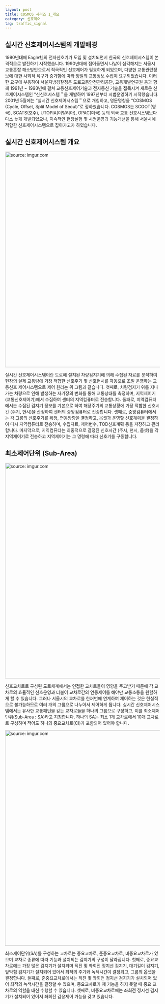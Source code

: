 ```yaml
---
layout: post
title: COSMOS 시리즈 1_개요
category: 신호제어
tag: traffic_signal
---
```


## 실시간 신호제어시스템의 개발배경

1980년대에 Eagle社의 전자신호기가 도입 및 설치되면서 한국의 신호제어시스템이 본격적으로 발전하기 시작했습니다. 1990년대에 접어들면서 나날이 심각해지는 서울시 교통혼잡 해소방안으로서 적극적인 신호제어가 필요하게 되었으며, 다양한 교통관련정보에 대한 사회적 욕구가 증가함에 따라 양질의 교통정보 수집이 요구되었습니다. 이러한 요구에 부응하여 서울지방경찰청은 도로교통안전관리공단, 교통개발연구원 등과 함께 1991년 ~ 1993년에 걸쳐 교통신호제어기술과 전자통신 기술을 접목시켜 새로운 신호제어시스템인 “신신호시스템＂을 개발하여 1997년부터 시범운영하기 시작했습니다. 2001년 5월에는 “실시간 신호제어시스템＂으로 개칭하고, 영문명칭을 “COSMOS (Cycle, Offset, Split Model of Seoul)”로 정하였습니다. COSMOS는 SCOOT(영국), SCATS(호주), UTOPIA(이탈리아), OPAC(미국) 등의 외국 교통 신호시스템보다 다소 늦게 개발되었으나, 지속적인 현장실험 및 시범운영과 기능개선을 통해 서울시에 적합한 신호제어시스템으로 잡아가고자 하였습니다.

## 실시간 신호제어시스템 개요

<a href="https://imgur.com/6U74T6C"><img src="https://imgur.com/6U74T6C.png" width="700px" title="source: imgur.com" /></a>

실시간 신호제어시스템이란 도로에 설치된 차량검지기에 의해 수집된 자료를 분석하여 현장의 실제 교통량에 가장 적합한 신호주기 및 신호현시를 자동으로 조절 운영하는 교통신호 제어시스템으로 제어 원리는 위 그림과 같습니다. 첫째로, 차량검지기 위를 지나가는 차량으로 인해 발생하는 자기장의 변화를 통해 교통상태를 측정하며, 지역제어기 (교통신호제어기)에서 수집하여 센터의 지역컴퓨터로 전송합니다. 둘째로, 지역컴퓨터에서는 수집된 검지기 정보를 기본으로 하여 해당주기의 교통상황에 가장 적합한 신호시간 (주기, 현시)을 산정하여 센터의 중앙컴퓨터로 전송합니다. 셋째로, 중앙컴퓨터에서는 각 그룹의 신호주기를 확정, 연동방향을 결정하고, 옵셋과 운영할 신호계획을 결정하여 다시 지역컴퓨터로 전송하며, 수집자료, 제어변수, TOD신호계획 등을 저장하고 관리합니다. 마지막으로, 지역컴퓨터는 최종적으로 결정된 신호시간 (주시, 현시, 옵셋)을 각 지역제어기로 전송하고 지역제어기는 그 명령에 따라 신호기를 구동합니다.

## 최소제어단위 (Sub-Area)

<a href="https://imgur.com/Gq7SmWx"><img src="https://imgur.com/Gq7SmWx.png" width="700px" title="source: imgur.com" /></a>

신호교차로로 구성된 도로체계에서는 인접한 교차로들이 영향을 주고받기 때문에 각 교차로의 효율적인 신호운영과 더불어 교차로간의 연동제어를 해야만 교통소통을 원할하게 할 수 있습니다. 그러나 서울시의 교차로를 한꺼번에 연계하여 제어하는 것은 현실적으로 불가능하므로 여러 개의 그룹으로 나누어서 제어하게 됩니다. 실시간 신호제어시스템에서는 유사한 교통패턴을 갖는 교차로들을 하나의 그룹으로 구성하고, 이를 최소제어단위(Sub-Area : SA)라고 지칭합니다. 하나의 SA는 최소 1개 교차로에서 10개 교차로로 구성하며 적어도 하나의 중요교차로(CI)가 포함되어 있어야 합니다.

<a href="https://imgur.com/izzoGW0"><img src="https://imgur.com/izzoGW0.png" width="700px" title="source: imgur.com" /></a>

최소제어단위(SA)를 구성하는 교차로는 중요교차로, 준중요교차로, 비중요교차로가 있으며 교차로 종류에 따라 기능과 설치되는 검지기의 구성이 달라집니다. 첫째로, 중요교차로에는 가장 많은 검지기가 설치되며 직진 및 좌회전 정지선 검지기, 대기길이 검지기, 앞막힘 검지기가 설치되어 있어서 최적의 주기와 녹색시간이 결정되고, 그룹의 옵셋을 결정합니다. 둘째로, 준중요교차로에서는 직진 및 좌회전 정지선 검지기가 설치되어 있어 최적의 녹색시간을 결정할 수 있으며, 중요교차로가 제 기능을 하지 못할 때 중요 교차로의 역할을 대신 수행할 수 있습니다. 셋째로, 비중요교차로에는 좌회전 정지선 검지기가 설치되어 있어서 좌회전 감응제어 가능을 갖고 있습니다.